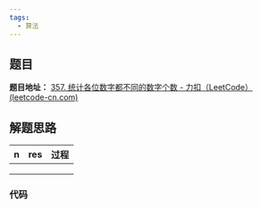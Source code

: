 ```yaml
---
tags:
  - 算法
---
```


##  题目

**题目地址：**   [357. 统计各位数字都不同的数字个数 - 力扣（LeetCode） (leetcode-cn.com)](https://leetcode-cn.com/problems/count-numbers-with-unique-digits/)

## 解题思路
|  n   | res  | 过程 |
| :--: | :--: | :--: |
|      |      |      |
|      |      |      |
|      |      |      |



### 代码